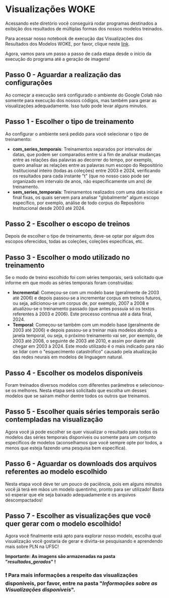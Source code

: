 # Visualizações WOKE

Acessando este diretório você conseguirá rodar programas destinados a exibição dos resultados de múltiplas formas dos nossos modelos treinados.

Para acessar nosso notebook de execução das Visualizações dos Resultados dos Modelos WOKE, por favor, clique neste [link](https://colab.research.google.com/drive/1WQ-BxqWycFUzObUvyDbWo4aT40aB355C?usp=sharing).

Agora, vamos para um passo a passo de cada etapa desde o início da execução do programa até a geração de imagens!

## Passo 0 - Aguardar a realização das configurações
Ao começar a execução será configurado o ambiente do Google Colab não somente para execução dos nossos códigos, mas também para gerar as visualizações adequadamente. Isso tudo pode levar alguns minutos.

## Passo 1 - Escolher o tipo de treinamento

Ao configurar o ambiente será pedido para você selecionar o tipo de treinamento:
- **com_series_temporais**: Treinamentos separados por intervalos de datas, que podem ser comparados entre si a fim de analisar mudanças entre as relações das palavras ao decorrer do tempo, por exemplo, quero analisar as relações entre as palavras num escopo do Repositório Institucional inteiro (todas as coleções) entre 2003 e 2024, verificando os resultados para cada instante "t" (que no nosso caso pode ser organizado em intervalo de anos, não especificamente um ano) de treinamento.
- **sem_series_temporais**: Treinamentos realizados com uma data inicial e final fixas, os quais servem para analisar "globalmente" algum escopo específico, por exemplo, análise de todo corpus do Repositório Institucional desde 2003 até 2024.

## Passo 2 - Escolher o escopo de treinos

Depois de escolher o tipo de treinamento, deve-se optar por algum dos escopos oferecidos, todas as coleções, coleções específicas, etc.

## Passo 3 - Escolher o modo utilizado no treinamento

Se o modo de treino escolhido foi com séries temporais, será solicitado que informe em que modo as séries temporais foram construídas:

- **Incremental**: Começou-se com um modelo base (geralmente de 2003 até 2006) e depois passou-se a incrementar corpus em treinos futuros, ou seja, adicionou-se um corpus de, por exemplo, 2007 a 2008 e atualizou-se o treinamento passado (que antes possuia só os textos referentes à 2003 e 2006). Este processo continua até a data final, 2024.
- **Temporal**: Começou-se também com um modelo base (geralmente de 2003 até 2006) e depois passou-se a treinar mais modelos abrindo a janela temporal, ou seja, o próximo treinamento vai ser, por exemplo, de 2003 até 2008, o seguinte de 2003 até 2010, e assim por diante até chegar em 2003 à 2024. Este modo utilizado é o mais indicado para não se lidar com o "esquecimento catastrófico" causado pela atualização das redes neurais em modelos de linguagem natural.

## Passo 4 - Escolher os modelos disponíveis

Foram treinados diversos modelos com diferentes parâmetros e selecionou-se os melhores. Nesta etapa será solicitado que escolha um desses modelos que se saíram melhor dentre todos os outros que treinamos.

## Passo 5 - Escolher quais séries temporais serão contempladas na visualização

Agora você já pode escolher se quer visualizar o resultado para todos os modelos das séries temporais disponíveis ou somente para um conjunto específicos de modelos (aconselhamos que você sempre opte por todos, a menos que esteja fazendo uma pesquisa bem específica).

## Passo 6 - Aguardar os downloads dos arquivos referentes ao modelo escolhido

Nesta etapa você deve ter um pouco de paciência, pois em alguns minutos você já terá em mãos um modelo quentinho, pronto para ser utilizado! Basta só esperar que ele seja baixado adequadamente e os arquivos descompactados!

## Passo 7 - Escolher as visualizações que você quer gerar com o modelo escolhido!

Agora você finalmente está apto para explorar nosso modelo, escolha qual visualização você gostaria de gerar e divirta-se pesquisando e aprendendo mais sobre PLN na UFSC!

**Importante: As imagens são armazenadas na pasta "*resultados_gerados*" !**

### ❗ Para mais informações a respeito das visualizações disponíveis, por favor, entre na pasta "***Informações sobre as Visualizações disponíveis***". 
